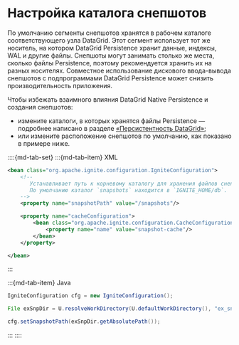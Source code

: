 # Настройка каталога снепшотов

По умолчанию сегменты снепшотов хранятся в рабочем каталоге соответствующего узла DataGrid. Этот сегмент использует тот же носитель, на котором DataGrid Persistence хранит данные, индексы, WAL и другие файлы. Снепшоты могут занимать столько же места, сколько файлы Persistence, поэтому рекомендуется хранить их на разных носителях. Совместное использование дискового ввода-вывода снепшотов с подпрограммами DataGrid Persistence может снизить производительность приложения.

Чтобы избежать взаимного влияния DataGrid Native Persistence и создания снепшотов:

- измените каталоги, в которых хранятся файлы Persistence — подробнее написано в разделе [«Персистентность DataGrid»](datagrid_persistence.md);
- или измените расположение снепшотов по умолчанию, как показано в примере ниже.

::::{md-tab-set}
:::{md-tab-item} XML
```xml
<bean class="org.apache.ignite.configuration.IgniteConfiguration">
    <!--
       Устанавливает путь к корневому каталогу для хранения файлов снепшотов.
       По умолчанию каталог `snapshots` находится в `IGNITE_HOME/db`.
    -->
    <property name="snapshotPath" value="/snapshots"/>

    <property name="cacheConfiguration">
        <bean class="org.apache.ignite.configuration.CacheConfiguration">
            <property name="name" value="snapshot-cache"/>
        </bean>
    </property>

</bean>
```
:::

:::{md-tab-item} Java
```java
IgniteConfiguration cfg = new IgniteConfiguration();

File exSnpDir = U.resolveWorkDirectory(U.defaultWorkDirectory(), "ex_snapshots", true);

cfg.setSnapshotPath(exSnpDir.getAbsolutePath());
```
:::
::::